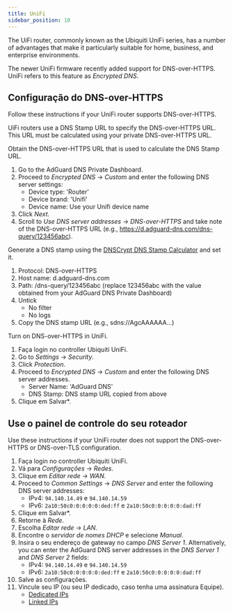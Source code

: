 ```yaml
---
title: UniFi
sidebar_position: 10
---
```


The UiFi router, commonly known as the Ubiquiti UniFi series, has a number of advantages that make it particularly suitable for home, business, and enterprise environments.

The newer UniFi firmware recently added support for DNS-over-HTTPS. UniFi refers to this feature as _Encrypted DNS_.

## Configuração do DNS-over-HTTPS

Follow these instructions if your UniFi router supports DNS-over-HTTPS.

UiFi routers use a DNS Stamp URL to specify the DNS-over-HTTPS URL. This URL must be calculated using your private DNS-over-HTTPS URL.

Obtain the DNS-over-HTTPS URL that is used to calculate the DNS Stamp URL.

1. Go to the AdGuard DNS Private Dashboard.
2. Proceed to _Encrypted DNS_ → _Custom_ and enter the following DNS server settings:
    - Device type: 'Router'
    - Device brand: 'Unifi'
    - Device name: Use your Unifi device name
3. Click _Next_.
4. Scroll to _Use DNS server addresses_ → _DNS-over-HTTPS_ and take note of the DNS-over-HTTPS URL (e.g., https://d.adguard-dns.com/dns-query/123456abc).

Generate a DNS stamp using the [DNSCrypt DNS Stamp Calculator](https://dnscrypt.info/stamps/) and set it.

1. Protocol: DNS-over-HTTPS
2. Host name: d.adguard-dns.com
3. Path: /dns-query/123456abc (replace 123456abc with the value obtained from your AdGuard DNS Private Dashboard)
4. Untick
    - No filter
    - No logs
5. Copy the DNS stamp URL (e.g., sdns://AgcAAAAAA…)

Turn on DNS-over-HTTPS in UniFi.

1. Faça login no controller Ubiquiti UniFi.
2. Go to _Settings_ → _Security_.
3. Click _Protection_.
4. Proceed to _Encrypted DNS_ → _Custom_ and enter the following DNS server addresses.
    - Server Name: 'AdGuard DNS'
    - DNS Stamp: DNS stamp URL copied from above
5. Clique em Salvar\*.

## Use o painel de controle do seu roteador

Use these instructions if your UniFi router does not support the DNS-over-HTTPS or DNS-over-TLS configuration.

1. Faça login no controller Ubiquiti UniFi.
2. Vá para _Configurações_ → _Redes_.
3. Clique em _Editar rede_ → _WAN_.
4. Proceed to _Common Settings_ → _DNS Server_ and enter the following DNS server addresses:
    - IPv4: `94.140.14.49` e `94.140.14.59`
    - IPv6: `2a10:50c0:0:0:0:0:ded:ff` e `2a10:50c0:0:0:0:0:dad:ff`
5. Clique em Salvar\*.
6. Retorne à _Rede_.
7. Escolha _Editar rede_ → _LAN_.
8. Encontre o _servidor de nomes DHCP_ e selecione _Manual_.
9. Insira o seu endereço de gateway no campo _DNS Server 1_. Alternatively, you can enter the AdGuard DNS server addresses in the _DNS Server 1_ and _DNS Server 2_ fields:
    - IPv4: `94.140.14.49` e `94.140.14.59`
    - IPv6: `2a10:50c0:0:0:0:0:ded:ff` e `2a10:50c0:0:0:0:0:dad:ff`
10. Salve as configurações.
11. Vincule seu IP (ou seu IP dedicado, caso tenha uma assinatura Equipe).
    - [Dedicated IPs](private-dns/connect-devices/other-options/dedicated-ip.md)
    - [Linked IPs](private-dns/connect-devices/other-options/linked-ip.md)
